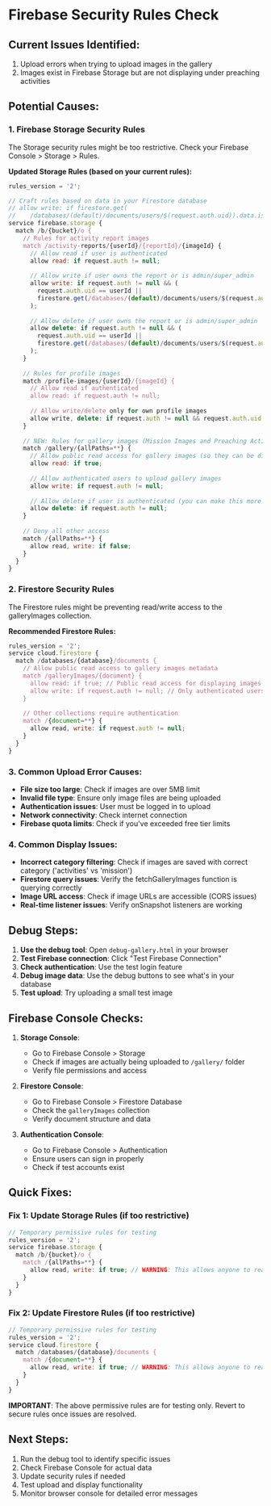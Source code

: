 # Firebase Security Rules Check

## Current Issues Identified:
1. Upload errors when trying to upload images in the gallery
2. Images exist in Firebase Storage but are not displaying under preaching activities

## Potential Causes:

### 1. Firebase Storage Security Rules
The Storage security rules might be too restrictive. Check your Firebase Console > Storage > Rules.

**Updated Storage Rules (based on your current rules):**
```javascript
rules_version = '2';

// Craft rules based on data in your Firestore database
// allow write: if firestore.get(
//    /databases/(default)/documents/users/$(request.auth.uid)).data.isAdmin == true;
service firebase.storage {
  match /b/{bucket}/o {
    // Rules for activity report images
    match /activity-reports/{userId}/{reportId}/{imageId} {
      // Allow read if user is authenticated
      allow read: if request.auth != null;
      
      // Allow write if user owns the report or is admin/super_admin
      allow write: if request.auth != null && (
        request.auth.uid == userId ||
        firestore.get(/databases/(default)/documents/users/$(request.auth.uid)).data.role in ['admin', 'super_admin']
      );
      
      // Allow delete if user owns the report or is admin/super_admin
      allow delete: if request.auth != null && (
        request.auth.uid == userId ||
        firestore.get(/databases/(default)/documents/users/$(request.auth.uid)).data.role in ['admin', 'super_admin']
      );
    }
    
    // Rules for profile images
    match /profile-images/{userId}/{imageId} {
      // Allow read if authenticated
      allow read: if request.auth != null;
      
      // Allow write/delete only for own profile images
      allow write, delete: if request.auth != null && request.auth.uid == userId;
    }
    
    // NEW: Rules for gallery images (Mission Images and Preaching Activities)
    match /gallery/{allPaths=**} {
      // Allow public read access for gallery images (so they can be displayed on homepage)
      allow read: if true;
      
      // Allow authenticated users to upload gallery images
      allow write: if request.auth != null;
      
      // Allow delete if user is authenticated (you can make this more restrictive if needed)
      allow delete: if request.auth != null;
    }
    
    // Deny all other access
    match /{allPaths=**} {
      allow read, write: if false;
    }
  }
}
```

### 2. Firestore Security Rules
The Firestore rules might be preventing read/write access to the galleryImages collection.

**Recommended Firestore Rules:**
```javascript
rules_version = '2';
service cloud.firestore {
  match /databases/{database}/documents {
    // Allow public read access to gallery images metadata
    match /galleryImages/{document} {
      allow read: if true; // Public read access for displaying images
      allow write: if request.auth != null; // Only authenticated users can upload
    }
    
    // Other collections require authentication
    match /{document=**} {
      allow read, write: if request.auth != null;
    }
  }
}
```

### 3. Common Upload Error Causes:
- **File size too large**: Check if images are over 5MB limit
- **Invalid file type**: Ensure only image files are being uploaded
- **Authentication issues**: User must be logged in to upload
- **Network connectivity**: Check internet connection
- **Firebase quota limits**: Check if you've exceeded free tier limits

### 4. Common Display Issues:
- **Incorrect category filtering**: Check if images are saved with correct category ('activities' vs 'mission')
- **Firestore query issues**: Verify the fetchGalleryImages function is querying correctly
- **Image URL access**: Check if image URLs are accessible (CORS issues)
- **Real-time listener issues**: Verify onSnapshot listeners are working

## Debug Steps:

1. **Use the debug tool**: Open `debug-gallery.html` in your browser
2. **Test Firebase connection**: Click "Test Firebase Connection"
3. **Check authentication**: Use the test login feature
4. **Debug image data**: Use the debug buttons to see what's in your database
5. **Test upload**: Try uploading a small test image

## Firebase Console Checks:

1. **Storage Console**: 
   - Go to Firebase Console > Storage
   - Check if images are actually being uploaded to `/gallery/` folder
   - Verify file permissions and access

2. **Firestore Console**:
   - Go to Firebase Console > Firestore Database
   - Check the `galleryImages` collection
   - Verify document structure and data

3. **Authentication Console**:
   - Go to Firebase Console > Authentication
   - Ensure users can sign in properly
   - Check if test accounts exist

## Quick Fixes:

### Fix 1: Update Storage Rules (if too restrictive)
```javascript
// Temporary permissive rules for testing
rules_version = '2';
service firebase.storage {
  match /b/{bucket}/o {
    match /{allPaths=**} {
      allow read, write: if true; // WARNING: This allows anyone to read/write
    }
  }
}
```

### Fix 2: Update Firestore Rules (if too restrictive)
```javascript
// Temporary permissive rules for testing
rules_version = '2';
service cloud.firestore {
  match /databases/{database}/documents {
    match /{document=**} {
      allow read, write: if true; // WARNING: This allows anyone to read/write
    }
  }
}
```

**IMPORTANT**: The above permissive rules are for testing only. Revert to secure rules once issues are resolved.

## Next Steps:
1. Run the debug tool to identify specific issues
2. Check Firebase Console for actual data
3. Update security rules if needed
4. Test upload and display functionality
5. Monitor browser console for detailed error messages
